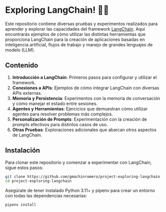 # Exploring LangChain! 🦜️🔗

Este repositorio contiene diversas pruebas y experimentos realizados para aprender y explorar las capacidades del framework [LangChain](https://langchain.com/). Aquí encontrarás ejemplos de cómo utilizar las distintas herramientas que proporciona LangChain para la creación de aplicaciones basadas en inteligencia artificial, flujos de trabajo y manejo de grandes lenguajes de modelo (LLM).


## Contenido

1. **Introducción a LangChain**: Primeros pasos para configurar y utilizar el framework.
2. **Conexiones a APIs**: Ejemplos de cómo integrar LangChain con diversas APIs externas.
3. **Memoria y Persistencia**: Experimentos con la memoria de conversación y cómo manejar el estado entre sesiones.
4. **Agentes y Herramientas**: Ejercicios que demuestran cómo utilizar agentes para resolver problemas más complejos.
5. **Personalización de Prompts**: Experimentación con la creación de prompts efectivos para distintos casos de uso.
6. **Otras Pruebas**: Exploraciones adicionales que abarcan otros aspectos de LangChain.


## Instalación

Para clonar este repositorio y comenzar a experimentar con LangChain, sigue estos pasos:

```bash
git clone https://github.com/gmachinromero/project-exploring-langchain.git
cd project-exploring-langchain
```

Asegúrate de tener instalado Python 3.11+ y pipenv para crear un entorno con todas las dependencias necesarias:

```bash
pipenv install
```
